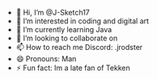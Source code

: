 - 👋 Hi, I’m @J-Sketch17
- 👀 I’m interested in coding and digital art
- 🌱 I’m currently learning Java
- 💞️ I’m looking to collaborate on 
- 📫 How to reach me Discord: .jrodster
- 😄 Pronouns: Man
- ⚡ Fun fact: Im a late fan of Tekken

<!---
J-Sketch17/J-Sketch17 is a ✨ special ✨ repository because its `README.md` (this file) appears on your GitHub profile.
You can click the Preview link to take a look at your changes.
--->
